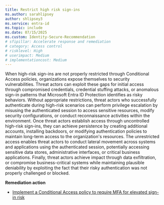 ```yaml
---
title: Restrict high risk sign-ins   
ms.author: sarahlipsey
author: shlipsey3
ms.service: entra-id
ms.topic: include
ms.date: 07/15/2025
ms.custom: Identity-Secure-Recommendation
# sfipillar: Accelerate response and remediation
# category: Access control
# risklevel: High
# userimpact: Medium
# implementationcost: Medium
---
```

When high-risk sign-ins are not properly restricted through Conditional Access policies, organizations expose themselves to security vulnerabilities. Threat actors can exploit these gaps for initial access through compromised credentials, credential stuffing attacks, or anomalous sign-in patterns that Microsoft Entra ID Protection identifies as risky behaviors. Without appropriate restrictions, threat actors who successfully authenticate during high-risk scenarios can perform privilege escalation by misusing the authenticated session to access sensitive resources, modify security configurations, or conduct reconnaissance activities within the environment. Once threat actors establish access through uncontrolled high-risk sign-ins, they can achieve persistence by creating additional accounts, installing backdoors, or modifying authentication policies to maintain long-term access to the organization's resources. The unrestricted access enables threat actors to conduct lateral movement across systems and applications using the authenticated session, potentially accessing sensitive data stores, administrative interfaces, or critical business applications. Finally, threat actors achieve impact through data exfiltration, or compromise business-critical systems while maintaining plausible deniability by exploiting the fact that their risky authentication was not properly challenged or blocked.

**Remediation action**
- [Implement a Conditional Access policy to require MFA for elevated sign-in risk](../../identity/conditional-access/policy-risk-based-sign-in.md)